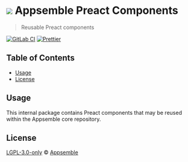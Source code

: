 # ![](https://gitlab.com/appsemble/appsemble/-/raw/0.32.1-test.3/config/assets/logo.svg) Appsemble Preact Components

> Reusable Preact components

[![GitLab CI](https://gitlab.com/appsemble/appsemble/badges/0.32.1-test.3/pipeline.svg)](https://gitlab.com/appsemble/appsemble/-/releases/0.32.1-test.3)
[![Prettier](https://img.shields.io/badge/code_style-prettier-ff69b4.svg)](https://prettier.io)

## Table of Contents

- [Usage](#usage)
- [License](#license)

## Usage

This internal package contains Preact components that may be reused within the Appsemble core
repository.

## License

[LGPL-3.0-only](https://gitlab.com/appsemble/appsemble/-/blob/0.32.1-test.3/LICENSE.md) ©
[Appsemble](https://appsemble.com)
